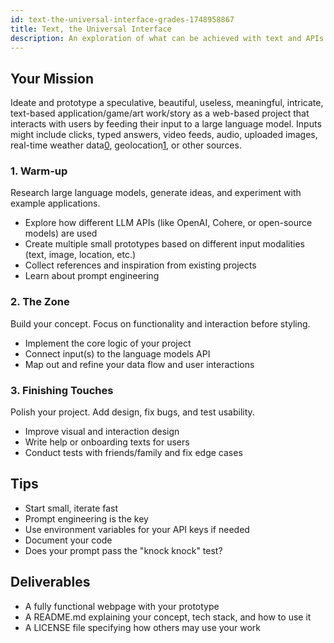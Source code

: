 ```yaml
---
id: text-the-universal-interface-grades-1748958867
title: Text, the Universal Interface
description: An exploration of what can be achieved with text and APIs using large language models.
---
```

  

## Your Mission

Ideate and prototype a speculative, beautiful, useless, meaningful, intricate, text-based application/game/art work/story as a web-based project that interacts with users by feeding their input to a large language model.
Inputs might include clicks, typed answers, video feeds, audio, uploaded images, real-time weather data[0], geolocation[1], or other sources.

### 1. Warm-up


Research large language models, generate ideas, and experiment with example applications.

- Explore how different LLM APIs (like OpenAI, Cohere, or open-source models) are used
- Create multiple small prototypes based on different input modalities (text, image, location, etc.)
- Collect references and inspiration from existing projects
- Learn about prompt engineering 

### 2. The Zone

Build your concept. Focus on functionality and interaction before styling.

- Implement the core logic of your project
- Connect input(s) to the language models API
- Map out and refine your data flow and user interactions

  

### 3. Finishing Touches

Polish your project. Add design, fix bugs, and test usability.

- Improve visual and interaction design
- Write help or onboarding texts for users
- Conduct tests with friends/family and fix edge cases

  

## Tips

- Start small, iterate fast
- Prompt engineering is the key
- Use environment variables for your API keys if needed
- Document your code
- Does your prompt pass the "knock knock" test?

  

## Deliverables

- A fully functional webpage with your prototype 
- A README.md explaining your concept, tech stack, and how to use it
- A LICENSE file specifying how others may use your work


[0]: https://brightsky.dev/
[1]: https://developer.mozilla.org/en-US/docs/Web/API/Geolocation_API/Using_the_Geolocation_API